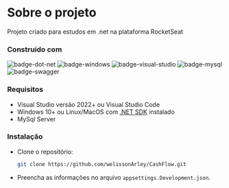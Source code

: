 # Sobre o projeto

Projeto criado para estudos em .net na plataforma RocketSeat

### Construído com

![badge-dot-net]
![badge-windows]
![badge-visual-studio]
![badge-mysql]
![badge-swagger]

### Requisitos
* Visual Studio versão 2022+ ou Visual Studio Code
* Windows 10+ ou Linux/MacOS com [.NET SDK][dot-net-sdk] instalado
* MySql Server

### Instalação
* Clone o repositório:
    ```sh
    git clone https://github.com/welissonArley/CashFlow.git
    ```
* Preencha as informações no arquivo `appsettings.Development.json`.


<!-- Links -->
[dot-net-sdk]: https://dotnet.microsoft.com/en-us/download/dotnet/8.0

<!-- Images -->

<!-- Badges -->
[badge-dot-net]: https://img.shields.io/badge/.NET-512BD4?logo=dotnet&logoColor=fff&style=for-the-badge
[badge-windows]: https://img.shields.io/badge/Windows-0078D4?logo=windows&logoColor=fff&style=for-the-badge
[badge-visual-studio]: https://img.shields.io/badge/Visual%20Studio-5C2D91?logo=visualstudio&logoColor=fff&style=for-the-badge
[badge-mysql]: https://img.shields.io/badge/MySQL-4479A1?logo=mysql&logoColor=fff&style=for-the-badge
[badge-swagger]: https://img.shields.io/badge/Swagger-85EA2D?logo=swagger&logoColor=000&style=for-the-badge